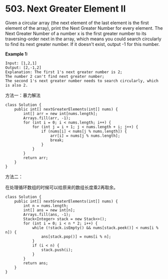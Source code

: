 # 503. Next Greater Element II

Given a circular array \(the next element of the last element is the first element of the array\), print the Next Greater Number for every element. The Next Greater Number of a number x is the first greater number to its traversing-order next in the array, which means you could search circularly to find its next greater number. If it doesn't exist, output -1 for this number.

**Example 1:**

```text
Input: [1,2,1]
Output: [2,-1,2]
Explanation: The first 1's next greater number is 2; 
The number 2 can't find next greater number; 
The second 1's next greater number needs to search circularly, which is also 2.
```

方法一：暴力解法

```text
class Solution {
    public int[] nextGreaterElements(int[] nums) {
        int[] arr = new int[nums.length];
        Arrays.fill(arr, -1);
        for (int i = 0; i < nums.length; i++) {
            for (int j = i + 1; j < nums.length + i; j++) {
                if (nums[i] < nums[j % nums.length]) {
                    arr[i] = nums[j % nums.length];
                    break;
                }
            }
        }
        return arr;
    }
}
```

方法二：

在处理循环数组的时候可以给原来的数组长度乘2再取余。

```text
class Solution {
    public int[] nextGreaterElements(int[] nums) {
        int n = nums.length;
        int[] ans = new int[n];
        Arrays.fill(ans, -1);
        Stack<Integer> stack = new Stack<>();
        for (int i = 0; i < n * 2; i++) {
            while (!stack.isEmpty() && nums[stack.peek()] < nums[i % n]) {
                ans[stack.pop()] = nums[i % n];
            }
            if (i < n) {
                stack.push(i);
            }
        }
        return ans;
    }
}
```

